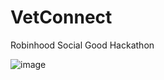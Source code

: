 # VetConnect
Robinhood Social Good Hackathon

![image](https://github.com/tanmay-a-sharma/vetConnect/assets/40327232/37dc004d-cf17-43f8-accd-2d98154ff912)




<!-- Overview  -->
<!-- 
    Routes = Handles all the routing
    Controller = Controls the intercommunication 
    Middleware = Functions to handle the request/errors
    Config = Configs for Databases, etc etc
    Model = Models for our tables in Mongoose database

    We will be using async handler => async, await , with our mongoDB.
    We are using Bcrypt js to hash the passwords and JWT to authenticate
    The jwt token is signed using ID for each user. 


    If the following is our get request with it's response 

    router.get('/api/menu', (req,res) => { 
        res.status(200).json({"message" : 'Get Menu'})
    })

    We have cleaned up our code in the following manner ==>
        ==> All the incoming request will be read by our Server.js and redirected to the proper Route file.

        ==> Our Route files will perform the requests such as get/post/put/delete by calling the corresponding functions from the Controller.

        ==> The Controller will then read the response and perform the function to provide the response accordingly.

        To summarize:
        Server.js ==> Redirects the requests to the proper routes ==> '/api/menu'
        Route.js ==> Responds to those requests by calling the appropriate Controller ==> 'Get/Post/Put/Delete'
        Controller.js ==> Carries out the requests and forms a response accordingly ==> (req,res) => {}
-->

<!-- #Routes 
    For each functionality, we will have a separate route file in our routes folder just to have a proper file structure. 

    => Menu - menuRoutes.js  
-->

<!-- #Controllers 
    Instead of having our functions inside the body of the requests in the route files, we will have a controller dedicated to them that will handle those functions. 

    => Menu - menuController.js  
-->
</small>
